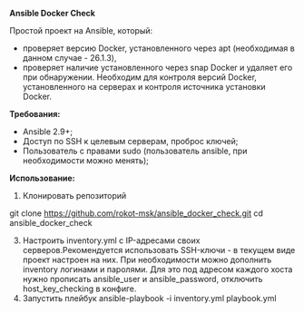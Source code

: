 **Ansible Docker Check**

Простой проект на Ansible, который: 
- проверяет версию Docker, установленного через apt (необходимая в данном случае - 26.1.3),
- проверяет наличие установленного через snap Docker и удаляет его при обнаружении.
Необходим для контроля версий Docker, установленного на серверах и контроля источника установки Docker.

**Требования:**
- Ansible 2.9+;
- Доступ по SSH к целевым серверам, проброс ключей;
- Пользователь с правами sudo (пользователь ansible, при необходимости можно менять);

**Использование:**
1. Клонировать репозиторий
   
git clone https://github.com/rokot-msk/ansible_docker_check.git
cd ansible_docker_check

3. Настроить inventory.yml с IP-адресами своих серверов.Рекомендуется использовать SSH-ключи - в текущем виде проект настроен на них.
При необходимости можно дополнить inventory логинами и паролями. Для это под адресом каждого хоста нужно прописать ansible_user и ansible_password, отключить host_key_checking в конфиге.
4. Запустить плейбук
ansible-playbook -i inventory.yml playbook.yml
